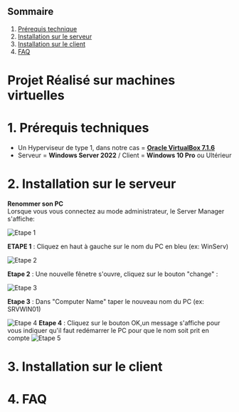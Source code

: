 ## Sommaire

1. [Prérequis technique](#prerequis-technique)
2. [Installation sur le serveur](#installation-sur-le-serveur)
3. [Installation sur le client](#installation-sur-le-client)
4. [FAQ](#faq)


# **Projet Réalisé sur machines virtuelles**        


# 1. Prérequis techniques
<span id="prerequis-techniques"></span>
- Un Hyperviseur de type 1, dans notre cas = [**Oracle VirtualBox 7.1.6**](https://www.virtualbox.org/wiki/Downloads)
- Serveur = **Windows Server 2022** / Client = **Windows 10 Pro** ou Ultérieur


# 2. Installation sur le serveur 
<span id="installation-sur-le-serveur"></span>


  **Renommer son PC**</br>
Lorsque vous vous connectez au mode administrateur, le Server Manager s'affiche: </br>

![Etape 1](https://github.com/user-attachments/assets/0684b79d-9733-4014-9ed8-b77793043ef9)

**ETAPE 1** : Cliquez en haut à gauche sur le nom du PC en bleu (ex: WinServ) </br>

![Etape 2](https://github.com/user-attachments/assets/9f654c7f-8dfc-4de0-9060-22c42fc27c57)

**Etape 2** : Une nouvelle fênetre s'ouvre, cliquez sur le bouton "change" :

![Etape 3](https://github.com/user-attachments/assets/0218466a-62a7-418f-9df0-4720b4e6be5a)

**Etape 3** : Dans "Computer Name" taper le nouveau nom du PC (ex: SRVWIN01)

![Etape 4](https://github.com/user-attachments/assets/ed9de3de-e500-410f-afae-9e498fdb88d4)
**Etape 4** : Cliquez sur le bouton OK,un message s'affiche pour vous indiquer qu'il faut redémarrer le PC pour que le nom soit prit en compte
![Etape 5](https://github.com/user-attachments/assets/63e16a63-f2f0-4cda-8070-9fd7dc46b95b)


# 3. Installation sur le client
<span id="installation-sur-le-client"></span>

# 4. FAQ
<span id="faq"></span>        
